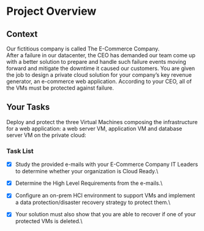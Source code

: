 # Project Overview #

## Context ##
Our fictitious company is called The E-Commerce Company.\
After a failure in our datacenter, the CEO has demanded our team come up with a better solution to prepare and handle such failure events moving forward and mitigate the downtime it caused our customers. You are given the job to design a private cloud solution for your company’s key revenue generator, an e-commerce web application.
According to your CEO, all of the VMs must be protected against failure.
## Your Tasks ##
Deploy and protect the three Virtual Machines composing the infrastructure for a web application: a web server VM, application VM and database server VM on the private cloud:
### Task List ###
- [X] Study the provided e-mails with your E-Commerce Company IT Leaders to determine whether your organization is Cloud Ready.\
- [X] Determine the High Level Requirements from the e-mails.\
- [X] Configure an on-prem HCI environment to support VMs and implement a data protection/disaster recovery strategy to protect them.\
- [X] Your solution must also show that you are able to recover if one of your protected VMs is deleted.\

